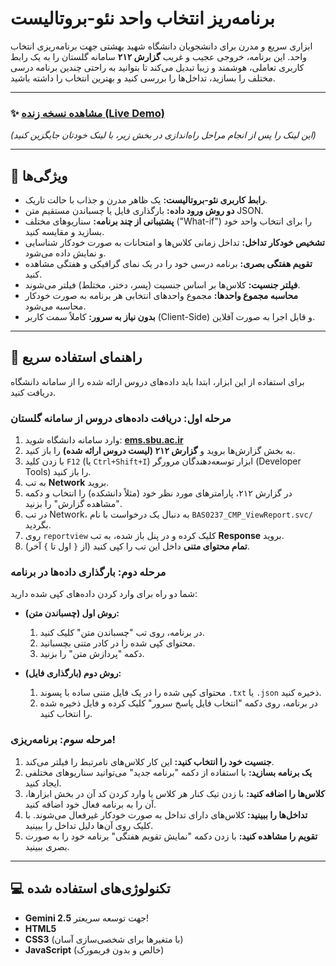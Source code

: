 # برنامه‌ریز انتخاب واحد نئو-بروتالیست



ابزاری سریع و مدرن برای دانشجویان دانشگاه شهید بهشتی جهت برنامه‌ریزی انتخاب واحد. این برنامه، خروجی عجیب و غریب **گزارش ۲۱۲** سامانه گلستان را به یک رابط کاربری تعاملی، هوشمند و زیبا تبدیل می‌کند تا بتوانید به راحتی چندین برنامه درسی مختلف را بسازید، تداخل‌ها را بررسی کنید و بهترین انتخاب را داشته باشید.

---

### ✨ [مشاهده نسخه زنده (Live Demo)](https://YOUR-GITHUB-USERNAME.github.io/YOUR-REPO-NAME/)

*(این لینک را پس از انجام مراحل راه‌اندازی در بخش زیر، با لینک خودتان جایگزین کنید)*

---

## 🎯 ویژگی‌ها

-   **رابط کاربری نئو-بروتالیست:** یک ظاهر مدرن و جذاب با حالت تاریک.
-   **دو روش ورود داده:** بارگذاری فایل یا چسباندن مستقیم متن JSON.
-   **پشتیبانی از چند برنامه:** سناریوهای مختلف ("What-if") را برای انتخاب واحد خود بسازید و مقایسه کنید.
-   **تشخیص خودکار تداخل:** تداخل زمانی کلاس‌ها و امتحانات به صورت خودکار شناسایی و نمایش داده می‌شود.
-   **تقویم هفتگی بصری:** برنامه درسی خود را در یک نمای گرافیکی و هفتگی مشاهده کنید.
-   **فیلتر جنسیت:** کلاس‌ها بر اساس جنسیت (پسر، دختر، مختلط) فیلتر می‌شوند.
-   **محاسبه مجموع واحدها:** مجموع واحدهای انتخابی هر برنامه به صورت خودکار محاسبه می‌شود.
-   **بدون نیاز به سرور:** کاملاً سمت کاربر (Client-Side) و قابل اجرا به صورت آفلاین.

---

## 🚀 راهنمای استفاده سریع

برای استفاده از این ابزار، ابتدا باید داده‌های دروس ارائه شده را از سامانه دانشگاه دریافت کنید.

### مرحله اول: دریافت داده‌های دروس از سامانه گلستان

1.  وارد سامانه دانشگاه شوید: **[ems.sbu.ac.ir](https://ems.sbu.ac.ir/)**
2.  به بخش گزارش‌ها بروید و **گزارش ۲۱۲ (لیست دروس ارائه شده)** را باز کنید.
3.  با زدن کلید `F12` (یا `Ctrl+Shift+I`) ابزار توسعه‌دهندگان مرورگر (Developer Tools) را باز کنید.
4.  به تب **Network** بروید.
5.  در گزارش ۲۱۲، پارامترهای مورد نظر خود (مثلاً دانشکده) را انتخاب و دکمه "مشاهده گزارش" را بزنید.
6.  در تب Network، به دنبال یک درخواست با نام `BAS0237_CMP_ViewReport.svc/` بگردید.
7.  روی `reportview` کلیک کرده و در پنل باز شده، به تب **Response** بروید.
8.  **تمام محتوای متنی** داخل این تب را کپی کنید (از `{` اول تا `}` آخر).



### مرحله دوم: بارگذاری داده‌ها در برنامه

شما دو راه برای وارد کردن داده‌های کپی شده دارید:

-   **روش اول (چسباندن متن):**
    1.  در برنامه، روی تب "چسباندن متن" کلیک کنید.
    2.  محتوای کپی شده را در کادر متنی بچسبانید.
    3.  دکمه "پردازش متن" را بزنید.

-   **روش دوم (بارگذاری فایل):**
    1.  محتوای کپی شده را در یک فایل متنی ساده با پسوند `.txt` یا `.json` ذخیره کنید.
    2.  در برنامه، روی دکمه "انتخاب فایل پاسخ سرور" کلیک کرده و فایل ذخیره شده را انتخاب کنید.

### مرحله سوم: برنامه‌ریزی!

1.  **جنسیت خود را انتخاب کنید:** این کار کلاس‌های نامرتبط را فیلتر می‌کند.
2.  **یک برنامه بسازید:** با استفاده از دکمه "برنامه جدید" می‌توانید سناریوهای مختلفی ایجاد کنید.
3.  **کلاس‌ها را اضافه کنید:** با زدن تیک کنار هر کلاس یا وارد کردن کد آن در بخش ابزارها، آن را به برنامه فعال خود اضافه کنید.
4.  **تداخل‌ها را ببینید:** کلاس‌های دارای تداخل به صورت خودکار غیرفعال می‌شوند. با کلیک روی آن‌ها دلیل تداخل را ببینید.
5.  **تقویم را مشاهده کنید:** با زدن دکمه "نمایش تقویم هفتگی" برنامه خود را به صورت بصری ببینید.

---

## 💻 تکنولوژی‌های استفاده شده

-   **Gemini 2.5** جهت توسعه سریعتر!
-   **HTML5**
-   **CSS3** (با متغیرها برای شخصی‌سازی آسان)
-   **JavaScript** (خالص و بدون فریمورک)
